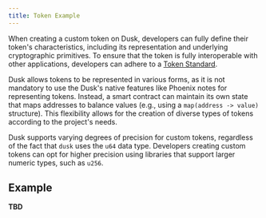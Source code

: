 ```yaml
---
title: Token Example
---
```


When creating a custom token on Dusk, developers can fully define their token's characteristics, including its representation and underlying cryptographic primitives. To ensure that the token is fully interoperable with other applications, developers can adhere to a [Token Standard](/src/content/docs/getting-started/vm/01-sc-on-dusk/05-token_standards).

Dusk allows tokens to be represented in various forms, as it is not mandatory to use the Dusk's native features like Phoenix notes for representing tokens. Instead, a smart contract can maintain its own state that maps addresses to balance values (e.g., using a ```map(address -> value)``` structure). This flexibility allows for the creation of diverse types of tokens according to the project's needs.


Dusk supports varying degrees of precision for custom tokens, regardless of the fact that ```dusk``` uses the ```u64``` data type. Developers creating custom tokens can opt for higher precision using libraries that support larger numeric types, such as ```u256```. 


## Example

**TBD**



